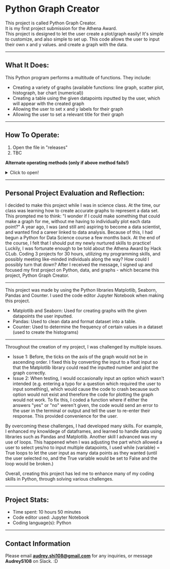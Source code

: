 # Python Graph Creator
This project is called Python Graph Creator.  
It is my first project submission for the Athena Award.   
This project is designed to let the user create a plot/graph easily! It's simple to customize, and also simple to set up. 
This code allows the user to input their own x and y values. and create a graph with the data.
__________________________________________________________
What It Does:
-
This Python program performs a multitude of functions. They include:  
* Creating a variety of graphs (available functions: line graph, scatter plot, histograph, bar chart (numerical))  
* Creating a table using the given datapoints inputted by the user, which will appear with the created graph   
* Allowing the user to set x and y labels for their graph    
* Allowing the user to set a relevant title for their graph  
__________________________________________________________
How To Operate:
- 
1. Open the file in "releases"
2. TBC

 **Alternate operating methods (only if above method fails!)** 
<details>
<summary>Click to open!</summary>

1. Press the green "Code" button. Select "Local" and then "Download ZIP"
   
> ![Step1](https://github.com/user-attachments/assets/f273659e-e287-4748-b895-fa7923775d2d)

2. Unzip/extract the downloaded ZIP folder
   
3. If you use Jupyter Notebook, follow these steps:
   
> Open Jupyter Notebook, open a new terminal and input the following code:

> ```pip install pandas```
> ```pip install matplotlib```   
> ```pip install seaborn```  
> ```pip install counter ```

> (These commands are used to install the needed Python Libraries in order for the code to run as it should.)
> After installing all of these libraries, in Jupyter Notebook, open the unzipped/extracted folder, click in "Python-Graph-Creator-main", then "pythongraphcreator"
>  Open the file which is of the file type *.ipynb*
> You can now use the graph creator! Press the triangle button to start, and guided steps should show up in the output. Simply type your answers in the output to create your graph.

> ![Screenshot_28-6-2025_173950_localhost](https://github.com/user-attachments/assets/ed29d611-568e-4449-8c92-51bb428c9864)

4. If you use VS code or other code editor, follow these steps:
   
> Open VS Code, then through VS Code, open the unzipped/extracted folder, click in "Python-Graph-Creator-main", then "pythongraphcreator"
> Open the file which is of the file type *.py*
> In the terminal, input the following code:

> ```pip install pandas```    
> ```pip install matplotlib```    
> ```pip install seaborn```  
> ```pip install counter ```

> (These commands are used to install the needed Python Libraries in order for the code to run as it should.)
> You can now use the graph creator! Run the code, and guided steps should show up in the terminal. Simply type your answers in the terminal to create your graph.  
> ![Screenshot 2025-06-28 181307](https://github.com/user-attachments/assets/a3dd883a-2c20-4cae-9b2b-45c333237c36)

</details>

__________________________________________________________
Personal Project Evaluation and Reflection:
-
I decided to make this project while I was in science class. At the time, our class was learning how to create accurate graphs to represent a data set. This prompted me to think: "I wonder if I could make something that could make a graph for me, without me having to individually plot each data point?" A year ago, I was (and still am) aspiring to become a data scientist, and wanted find a career linked to data analysis. Because of this, I had begun a Python for Data Science course a few months back. At the end of the course, I felt that I should put my newly nurtured skills to practice! Luckily, I was fortunate enough to be told about the Athena Award by Hack CLub. Coding 3 projects for 30 hours, utilizing my programming skills, and possibly meeting like-minded individuals along the way? How could I possibly turn that down? After I received the message, I signed up and focused my first project on Python, data, and graphs - which became this project, Python Graph Creator.
__________________________________________________________
This project was made by using the Python libraries Matplotlib, Seaborn, Pandas and Counter. I used the code editor Jupyter Notebook when making this project.
* Matplotlib and Seaborn: Used for creating graphs with the given datapoints the user inputted.
* Pandas: Used to clean data and format dataset into a table.
* Counter: Used to determine the frequency of certain values in a dataset (used to create the histograms)
__________________________________________________________
Throughout the creation of my project, I was challenged by multiple issues.
* Issue 1: Before, the ticks on the axis of the graph would not be in ascending order. I fixed this by converting the input to a float input so that the Matplotlib library could read the inputted number and plot the graph correctly.  
* Issue 2: When testing, I would occasionally input an option which wasn't intended (e.g. entering a typo for a question which required the user to input something), which would cause the code to crash because such option would not exist and therefore the code for plotting the graph would not work. To fix this, I coded a function where if either the answers "yes" or "no" weren't given, the code would send an error to the user in the terminal or output and tell the user to re-enter their response. This provided convenience for the user. 

By overcoming these challenges, I had developed many skills. For example, I enhanced my knowldege of dataframes, and learned to handle data using libraries such as Pandas and Matplotlib. Another skill I advanced was my use of loops. This happened when I was adjusting the part which allowed a user to select yes/no to input multiple datapoints, I used while (variable) = True loops to let the user input as many data points as they wanted (until the user selected no, and the True variable would be set to False and the loop would be broken.)

Overall, creating this project has led me to enhance many of my coding skills in Python, through solving various challenges.
__________________________________________________________
Project Stats:
-
* Time spent: 10 hours 50 minutes  
* Code editor used: Jupyter Notebook
* Coding language(s): Python  
__________________________________________________________
Contact Information
-
Please email **audrey.shi108@gmail.com** for any inquiries, or message **AudreyS108** on Slack. :D
